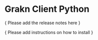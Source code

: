 # Grakn Client Python

{ Please add the release notes here }

{ Please add instructions on how to install } 